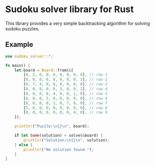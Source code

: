 # Sudoku solver library for Rust

This library provides a very simple backtracking algorithm for solving sudoku puzzles.

## Example

```rust
use sudoku_solver::*;

fn main() {
    let board = Board::from(&[
        [0, 2, 0, 0, 0, 0, 0, 0, 0], // row 1
        [0, 0, 0, 6, 0, 0, 0, 0, 3], // row 2
        [0, 7, 4, 0, 8, 0, 0, 0, 0], // row 3
        [0, 0, 0, 0, 0, 3, 0, 0, 2], // row 4
        [0, 8, 0, 0, 4, 0, 0, 1, 0], // row 5
        [6, 0, 0, 5, 0, 0, 0, 0, 0], // row 6
        [0, 0, 0, 0, 1, 0, 7, 8, 0], // row 7
        [5, 0, 0, 0, 0, 9, 0, 0, 0], // row 8
        [0, 0, 0, 0, 0, 0, 0, 4, 0], // row 9
    ]);

    println!("Puzzle:\n{}\n", board);

    if let Some(solution) = solve(&board) {
        println!("Solution:\n{}\n", solution);
    } else {
        println!("No solution found.");
    }
}
```
